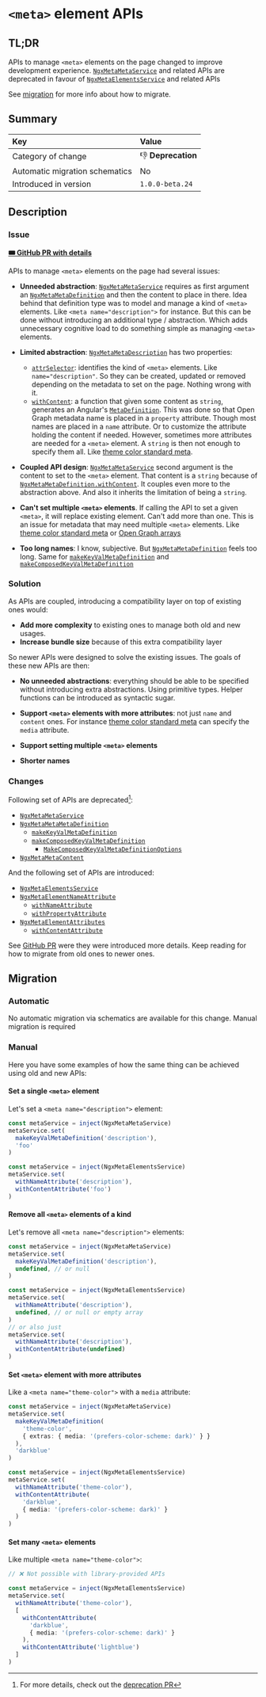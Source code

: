 # `<meta>` element APIs

## TL;DR

APIs to manage `<meta>` elements on the page changed to improve development experience. [`NgxMetaMetaService`](ngx-meta.ngxmetametaservice.md) and related APIs are deprecated in favour of [`NgxMetaElementsService`](ngx-meta.ngxmetaelementsservice.md) and related APIs

See [migration](#migration) for more info about how to migrate.

## Summary

| Key                            | Value              |
| :----------------------------- | :----------------- |
| Category of change             | 👎 **Deprecation** |
| Automatic migration schematics | No                 |
| Introduced in version          | `1.0.0-beta.24`    |

## Description

### Issue

[GitHub PR]: https://github.com/davidlj95/ngx/pull/883

[**🎟️ GitHub PR with details**][GitHub PR]

[theme color standard meta]: https://developer.mozilla.org/en-US/docs/Web/HTML/Element/meta/name/theme-color

APIs to manage `<meta>` elements on the page had several issues:

- **Unneeded abstraction**: [`NgxMetaMetaService`](ngx-meta.ngxmetametaservice.md) requires as first argument an [`NgxMetaMetaDefinition`](ngx-meta.ngxmetametadefinition.md) and then the content to place in there. Idea behind that definition type was to model and manage a kind of `<meta>` elements. Like `<meta name="description">` for instance. But this can be done without introducing an additional type / abstraction. Which adds unnecessary cognitive load to do something simple as managing `<meta>` elements.
- **Limited abstraction**: [`NgxMetaMetaDescription`](ngx-meta.ngxmetametadefinition.md) has two properties:
  - [`attrSelector`](ngx-meta.ngxmetametadefinition.attrselector.md): identifies the kind of `<meta>` elements. Like `name="description"`. So they can be created, updated or removed depending on the metadata to set on the page. Nothing wrong with it.
  - [`withContent`](ngx-meta.ngxmetametadefinition.withcontent.md): a function that given some content as `string`, generates an Angular's [`MetaDefinition`](https://angular.dev/api/platform-browser/MetaDefinition). This was done so that Open Graph metadata name is placed in a `property` attribute. Though most names are placed in a `name` attribute. Or to customize the attribute holding the content if needed. However, sometimes more attributes are needed for a `<meta>` element. A `string` is then not enough to specify them all. Like [theme color standard meta].
- **Coupled API design**: [`NgxMetaMetaService`](ngx-meta.ngxmetametaservice.md) second argument is the content to set to the `<meta>` element. That content is a `string` because of [`NgxMetaMetaDefinition.withContent`](ngx-meta.ngxmetametadefinition.withcontent.md). It couples even more to the abstraction above. And also it inherits the limitation of being a `string`.
- **Can't set multiple `<meta>` elements**. If calling the API to set a given `<meta>`, it will replace existing element. Can't add more than one. This is an issue for metadata that may need multiple `<meta>` elements. Like [theme color standard meta] or [Open Graph arrays](https://ogp.me/#array)

- **Too long names**: I know, subjective. But [`NgxMetaMetaDefinition`](ngx-meta.ngxmetametadefinition.md) feels too long. Same for [`makeKeyValMetaDefinition`](ngx-meta.makekeyvalmetadefinition.md) and [`makeComposedKeyValMetaDefinition`](ngx-meta.makecomposedkeyvalmetadefinition.md)

### Solution

As APIs are coupled, introducing a compatibility layer on top of existing ones would:

- **Add more complexity** to existing ones to manage both old and new usages.
- **Increase bundle size** because of this extra compatibility layer

So newer APIs were designed to solve the existing issues. The goals of these new APIs are then:

- **No unneeded abstractions**: everything should be able to be specified without introducing extra abstractions. Using primitive types. Helper functions can be introduced as syntactic sugar.

- **Support `<meta>` elements with more attributes**: not just `name` and `content` ones. For instance [theme color standard meta] can specify the `media` attribute.
- **Support setting multiple `<meta>` elements**

- **Shorter names**

### Changes

Following set of APIs are deprecated[^1]:

- [`NgxMetaMetaService`](ngx-meta.ngxmetametaservice.md)
- [`NgxMetaMetaMetaDefinition`](ngx-meta.ngxmetametadefinition.md)
  - [`makeKeyValMetaDefinition`](ngx-meta.makekeyvalmetadefinition.md)
  - [`makeComposedKeyValMetaDefinition`](ngx-meta.makecomposedkeyvalmetadefinition.md)
    - [`MakeComposedKeyValMetaDefinitionOptions`](ngx-meta.makecomposedkeyvalmetadefinitionoptions.md)
- [`NgxMetaMetaContent`](ngx-meta.ngxmetametacontent.md)

And the following set of APIs are introduced:

- [`NgxMetaElementsService`](ngx-meta.ngxmetaelementsservice.md)
- [`NgxMetaElementNameAttribute`](ngx-meta.ngxmetaelementnameattribute.md)
  - [`withNameAttribute`](ngx-meta.withnameattribute.md)
  - [`withPropertyAttribute`](ngx-meta.withpropertyattribute.md)
- [`NgxMetaElementAttributes`](ngx-meta.ngxmetaelementattributes.md)
  - [`withContentAttribute`](ngx-meta.withcontentattribute.md)

See [GitHub PR] were they were introduced more details. Keep reading for how to migrate from old ones to newer ones.

## Migration

### Automatic

No automatic migration via schematics are available for this change. Manual migration is required

### Manual

Here you have some examples of how the same thing can be achieved using old and new APIs:

<!-- prettier-ignore-start -->

#### Set a single `<meta>` element

Let's set a `<meta name="description">` element:

<div class="grid" markdown>

```typescript title="Before"
const metaService = inject(NgxMetaMetaService)
metaService.set(
  makeKeyValMetaDefinition('description'), 
  'foo'
)
```

```typescript title="After"
const metaService = inject(NgxMetaElementsService)
metaService.set(
  withNameAttribute('description'), 
  withContentAttribute('foo')
)
```

</div>

#### Remove all `<meta>` elements of a kind

Let's remove all `<meta name="description">` elements:

<div class="grid" markdown>

```typescript title="Before"
const metaService = inject(NgxMetaMetaService)
metaService.set(
  makeKeyValMetaDefinition('description'),
  undefined, // or null
)
```

```typescript title="After"
const metaService = inject(NgxMetaElementsService)
metaService.set(
  withNameAttribute('description'),
  undefined, // or null or empty array
)
// or also just
metaService.set(
  withNameAttribute('description'), 
  withContentAttribute(undefined)
)
```

</div>

#### Set `<meta>` element with more attributes

Like a `<meta name="theme-color">` with a `media` attribute:

<div class="grid" markdown>

```typescript title="Before"
const metaService = inject(NgxMetaMetaService)
metaService.set(
  makeKeyValMetaDefinition(
    'theme-color', 
    { extras: { media: '(prefers-color-scheme: dark)' } }
  ), 
  'darkblue'
)
```

```typescript title="After"
const metaService = inject(NgxMetaElementsService)
metaService.set(
  withNameAttribute('theme-color'), 
  withContentAttribute(
    'darkblue',
    { media: '(prefers-color-scheme: dark)' }
  )
)
```

</div>

#### Set many `<meta>` elements

Like multiple `<meta name="theme-color">`:

<div class="grid" markdown>

```typescript title="Before"
// ❌ Not possible with library-provided APIs
```

```typescript title="After"
const metaService = inject(NgxMetaElementsService)
metaService.set(
  withNameAttribute('theme-color'), 
  [
    withContentAttribute(
      'darkblue', 
      { media: '(prefers-color-scheme: dark)' }
    ),
    withContentAttribute('lightblue')
  ]
)
```

</div>

<!-- prettier-ignore-end -->

[^1]: For more details, check out the [deprecation PR](https://github.com/davidlj95/ngx/pull/955)
